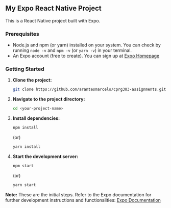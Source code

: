 ## My Expo React Native Project

This is a React Native project built with Expo.

### Prerequisites

* Node.js and npm (or yarn) installed on your system. You can check by running `node -v` and `npm -v` (or `yarn -v`) in your terminal.
* An Expo account (free to create). You can sign up at [Expo Homepage](https://expo.dev/)

### Getting Started

1. **Clone the project:**

   ```bash
   git clone https://github.com/arantesmarcelo/cprg303-assignments.git
   ```

2. **Navigate to the project directory:**

   ```bash
   cd <your-project-name>
   ```

3. **Install dependencies:**

   ```bash
   npm install
   ```

   (or)

   ```bash
   yarn install
   ```

4. **Start the development server:**

   ```bash
   npm start
   ```

   (or)

   ```bash
   yarn start
   ```

**Note:** These are the initial steps. Refer to the Expo documentation for further development instructions and functionalities: [Expo Documentation](https://expo.dev/)
